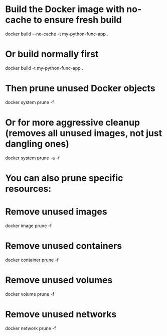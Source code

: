 # Build the Docker image with no-cache to ensure fresh build
docker build --no-cache -t my-python-func-app .

# Or build normally first
docker build -t my-python-func-app .

# Then prune unused Docker objects
docker system prune -f

# Or for more aggressive cleanup (removes all unused images, not just dangling ones)
docker system prune -a -f

# You can also prune specific resources:
# Remove unused images
docker image prune -f

# Remove unused containers
docker container prune -f

# Remove unused volumes
docker volume prune -f

# Remove unused networks
docker network prune -f